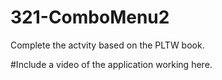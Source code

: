 # 321-ComboMenu2

Complete the actvity based on the PLTW book.

#Include a video of the application working here.
